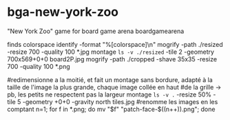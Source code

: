# bga-new-york-zoo

"New York Zoo" game for board game arena boardgamearena

finds colorspace identify -format "%[colorspace]\n"
mogrify -path ./resized -resize 700 -quality 100 \*.jpg
montage `ls -v ./resized` -tile 2 -geometry 700x569+0+0 board2P.jpg
mogrify -path ./cropped -shave 35x35 -resize 700 -quality 100 \*.png

#redimensionne a la moitié, et fait un montage sans bordure, adapté à la taille de l'image la plus grande, chaque image collée en haut #de la grille -> pb, les petits ne respectent pas la largeur
montage `ls -v .` -resize 50% -tile 5 -geometry +0+0 -gravity north tiles.jpg
#renomme les images en les comptant
n=1; for f in *.png; do mv "$f" "patch-face-$((n++)).png"; done
